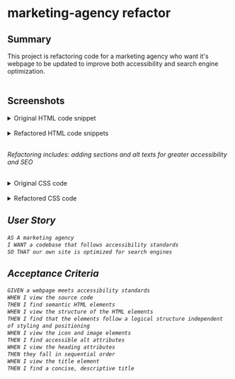 # marketing-agency refactor

## Summary

This project is refactoring code for a marketing agency who want it's webpage to be updated to improve both accessibility and search engine optimization.
<br>
<br>

## Screenshots

<details>
  <summary>Original HTML code snippet</summary>

![snipped view of original HTML code](assets/screenshots/originalcode.png)

</details>

<br>

<details>

<summary>Refactored HTML code snippets</summary>
![snipped view of refactored HTML code](assets/screenshots/screenshotsectionandalt.png)

</details>

<br>

<em>Refactoring includes: adding sections and alt texts for greater accessibility and SEO</em>
<br>
<br>

<details>

  <summary>Original CSS code</summary>

![Snipped view of original CSS code](assets/screenshots/originalcsscodesnippet.png)

</details>
<br>

<details>

  <summary>Refactored CSS code</summary>

![Snipped view of original refactored code](assets/screenshots/originalcsscodesnippet.png)
<em>

</details>

## User Story

```
AS A marketing agency
I WANT a codebase that follows accessibility standards
SO THAT our own site is optimized for search engines
```

## Acceptance Criteria

```
GIVEN a webpage meets accessibility standards
WHEN I view the source code
THEN I find semantic HTML elements
WHEN I view the structure of the HTML elements
THEN I find that the elements follow a logical structure independent of styling and positioning
WHEN I view the icon and image elements
THEN I find accessible alt attributes
WHEN I view the heading attributes
THEN they fall in sequential order
WHEN I view the title element
THEN I find a concise, descriptive title
```
